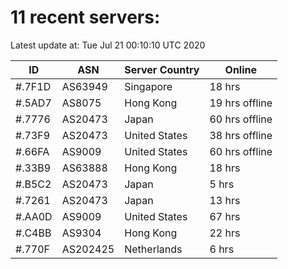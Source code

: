 # 11 recent servers:

Latest update at: Tue Jul 21 00:10:10 UTC 2020

| ID | ASN | Server Country | Online |
| -- | --- | -------------- | ------ |
| #.7F1D | AS63949 | Singapore | 18 hrs |
| #.5AD7 | AS8075 | Hong Kong | 19 hrs offline |
| #.7776 | AS20473 | Japan | 60 hrs offline |
| #.73F9 | AS20473 | United States | 38 hrs offline |
| #.66FA | AS9009 | United States | 60 hrs offline |
| #.33B9 | AS63888 | Hong Kong | 18 hrs |
| #.B5C2 | AS20473 | Japan | 5 hrs |
| #.7261 | AS20473 | Japan | 13 hrs |
| #.AA0D | AS9009 | United States | 67 hrs |
| #.C4BB | AS9304 | Hong Kong | 22 hrs |
| #.770F | AS202425 | Netherlands | 6 hrs |

